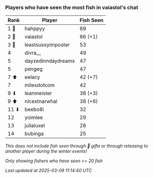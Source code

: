 ### Players who have seen the most fish in vaiastol's chat
| Rank | Player | Fish Seen |
|------|--------|-----------|
| 1 🥇  | hahppyy  | 69 |
| 2 🥈  | vaiastol  | 66 (+1) |
| 3 🥉  | leastsussyimposter  | 53 |
| 4  | divra__  | 49 |
| 5  | dayzedinndaydreams  | 47 |
| 5  | pengeg  | 47 |
| 7 ⬆ | eelacy  | 42 (+7) |
| 7  | milesdotcom  | 42 |
| 9 ⬇ | leanmeister  | 38 (+3) |
| 9 ⬆ | nicestnarwhal  | 38 (+6) |
| 11 ⬇ | beebo8i  | 32 |
| 12  | yoimlee  | 29 |
| 13  | julialuxel  | 28 |
| 14  | bubinga  | 25 |

_This does not include fish seen through 🎁 gifts or through releasing to another player during the winter events!_

_Only showing fishers who have seen >= 20 fish_

_Last updated at 2025-03-09 11:14:40 UTC_